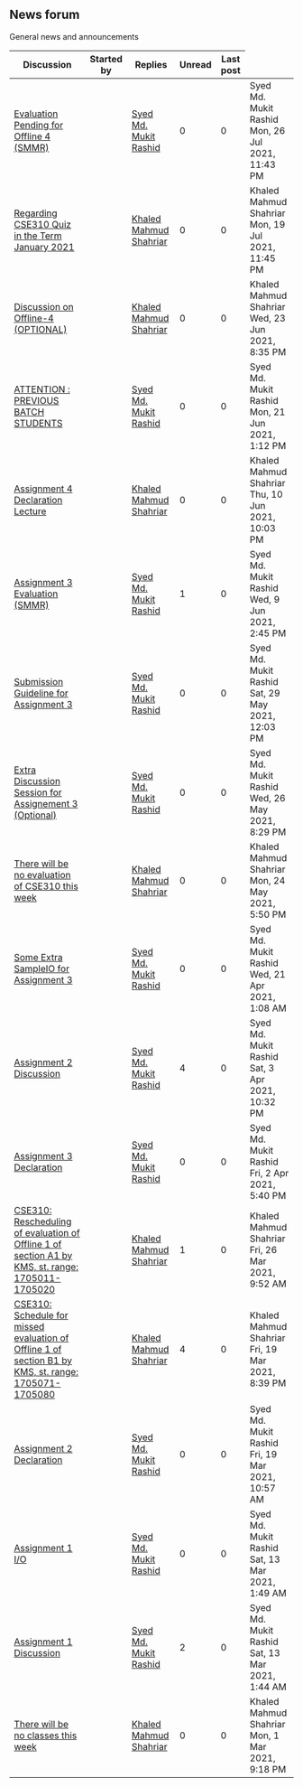 <h2>News forum</h2>General news and announcements

<br />
<table><thead><tr><th>Discussion</th><th>Started by</th><th>Replies</th><th>Unread<a href="https://moodle.cse.buet.ac.bd/mod/forum/markposts.php?f=729&mark=read&returnpage=view.php"></a></th><th>Last post</th></tr></thead><tbody>
<tr><td><a href="Evaluation%20Pending%20for%20Offline%204%20%28SMMR%29">Evaluation Pending for Offline 4 (SMMR)</a></td>
<td><a href="https://moodle.cse.buet.ac.bd/user/view.php?id=1878&course=567"></a></td>
<td><a href="https://moodle.cse.buet.ac.bd/user/view.php?id=1878&course=567">Syed Md. Mukit Rashid</a></td>
<td>0</td>
<td>0</td>
<td>Syed Md. Mukit Rashid<br />Mon, 26 Jul 2021, 11:43 PM</td>
</tr>
<tr><td><a href="Regarding%20CSE310%20Quiz%20in%20the%20Term%20January%202021">Regarding CSE310 Quiz in the Term January 2021</a></td>
<td><a href="https://moodle.cse.buet.ac.bd/user/view.php?id=4&course=567"></a></td>
<td><a href="https://moodle.cse.buet.ac.bd/user/view.php?id=4&course=567">Khaled Mahmud Shahriar</a></td>
<td>0</td>
<td>0</td>
<td>Khaled Mahmud Shahriar<br />Mon, 19 Jul 2021, 11:45 PM</td>
</tr>
<tr><td><a href="Discussion%20on%20Offline-4%20%28OPTIONAL%29">Discussion on Offline-4 (OPTIONAL)</a></td>
<td><a href="https://moodle.cse.buet.ac.bd/user/view.php?id=4&course=567"></a></td>
<td><a href="https://moodle.cse.buet.ac.bd/user/view.php?id=4&course=567">Khaled Mahmud Shahriar</a></td>
<td>0</td>
<td>0</td>
<td>Khaled Mahmud Shahriar<br />Wed, 23 Jun 2021, 8:35 PM</td>
</tr>
<tr><td><a href="ATTENTION%20%20PREVIOUS%20BATCH%20STUDENTS">ATTENTION : PREVIOUS BATCH STUDENTS</a></td>
<td><a href="https://moodle.cse.buet.ac.bd/user/view.php?id=1878&course=567"></a></td>
<td><a href="https://moodle.cse.buet.ac.bd/user/view.php?id=1878&course=567">Syed Md. Mukit Rashid</a></td>
<td>0</td>
<td>0</td>
<td>Syed Md. Mukit Rashid<br />Mon, 21 Jun 2021, 1:12 PM</td>
</tr>
<tr><td><a href="Assignment%204%20Declaration%20Lecture">Assignment 4 Declaration Lecture</a></td>
<td><a href="https://moodle.cse.buet.ac.bd/user/view.php?id=4&course=567"></a></td>
<td><a href="https://moodle.cse.buet.ac.bd/user/view.php?id=4&course=567">Khaled Mahmud Shahriar</a></td>
<td>0</td>
<td>0</td>
<td>Khaled Mahmud Shahriar<br />Thu, 10 Jun 2021, 10:03 PM</td>
</tr>
<tr><td><a href="Assignment%203%20Evaluation%20%28SMMR%29">Assignment 3 Evaluation (SMMR)</a></td>
<td><a href="https://moodle.cse.buet.ac.bd/user/view.php?id=1878&course=567"></a></td>
<td><a href="https://moodle.cse.buet.ac.bd/user/view.php?id=1878&course=567">Syed Md. Mukit Rashid</a></td>
<td>1</td>
<td>0</td>
<td>Syed Md. Mukit Rashid<br />Wed, 9 Jun 2021, 2:45 PM</td>
</tr>
<tr><td><a href="Submission%20Guideline%20for%20Assignment%203">Submission Guideline for Assignment 3</a></td>
<td><a href="https://moodle.cse.buet.ac.bd/user/view.php?id=1878&course=567"></a></td>
<td><a href="https://moodle.cse.buet.ac.bd/user/view.php?id=1878&course=567">Syed Md. Mukit Rashid</a></td>
<td>0</td>
<td>0</td>
<td>Syed Md. Mukit Rashid<br />Sat, 29 May 2021, 12:03 PM</td>
</tr>
<tr><td><a href="Extra%20Discussion%20Session%20for%20Assignement%203%20%28Optional%29">Extra Discussion Session for Assignement 3 (Optional)</a></td>
<td><a href="https://moodle.cse.buet.ac.bd/user/view.php?id=1878&course=567"></a></td>
<td><a href="https://moodle.cse.buet.ac.bd/user/view.php?id=1878&course=567">Syed Md. Mukit Rashid</a></td>
<td>0</td>
<td>0</td>
<td>Syed Md. Mukit Rashid<br />Wed, 26 May 2021, 8:29 PM</td>
</tr>
<tr><td><a href="There%20will%20be%20no%20evaluation%20of%20CSE310%20this%20week">There will be no evaluation of CSE310 this week</a></td>
<td><a href="https://moodle.cse.buet.ac.bd/user/view.php?id=4&course=567"></a></td>
<td><a href="https://moodle.cse.buet.ac.bd/user/view.php?id=4&course=567">Khaled Mahmud Shahriar</a></td>
<td>0</td>
<td>0</td>
<td>Khaled Mahmud Shahriar<br />Mon, 24 May 2021, 5:50 PM</td>
</tr>
<tr><td><a href="Some%20Extra%20SampleIO%20for%20Assignment%203">Some Extra SampleIO for Assignment 3</a></td>
<td><a href="https://moodle.cse.buet.ac.bd/user/view.php?id=1878&course=567"></a></td>
<td><a href="https://moodle.cse.buet.ac.bd/user/view.php?id=1878&course=567">Syed Md. Mukit Rashid</a></td>
<td>0</td>
<td>0</td>
<td>Syed Md. Mukit Rashid<br />Wed, 21 Apr 2021, 1:08 AM</td>
</tr>
<tr><td><a href="Assignment%202%20Discussion">Assignment 2 Discussion</a></td>
<td><a href="https://moodle.cse.buet.ac.bd/user/view.php?id=1878&course=567"></a></td>
<td><a href="https://moodle.cse.buet.ac.bd/user/view.php?id=1878&course=567">Syed Md. Mukit Rashid</a></td>
<td>4</td>
<td>0</td>
<td>Syed Md. Mukit Rashid<br />Sat, 3 Apr 2021, 10:32 PM</td>
</tr>
<tr><td><a href="Assignment%203%20Declaration">Assignment 3 Declaration</a></td>
<td><a href="https://moodle.cse.buet.ac.bd/user/view.php?id=1878&course=567"></a></td>
<td><a href="https://moodle.cse.buet.ac.bd/user/view.php?id=1878&course=567">Syed Md. Mukit Rashid</a></td>
<td>0</td>
<td>0</td>
<td>Syed Md. Mukit Rashid<br />Fri, 2 Apr 2021, 5:40 PM</td>
</tr>
<tr><td><a href="CSE310%20Rescheduling%20of%20evaluation%20of%20Offline%201%20of%20section%20A1%20by%20KMS%2C%20st.%20range%201705011-1705020">CSE310: Rescheduling of evaluation of Offline 1 of section A1 by KMS, st. range: 1705011-1705020</a></td>
<td><a href="https://moodle.cse.buet.ac.bd/user/view.php?id=4&course=567"></a></td>
<td><a href="https://moodle.cse.buet.ac.bd/user/view.php?id=4&course=567">Khaled Mahmud Shahriar</a></td>
<td>1</td>
<td>0</td>
<td>Khaled Mahmud Shahriar<br />Fri, 26 Mar 2021, 9:52 AM</td>
</tr>
<tr><td><a href="CSE310%20Schedule%20for%20missed%20evaluation%20of%20Offline%201%20of%20section%20B1%20by%20KMS%2C%20st.%20range%201705071-1705080">CSE310: Schedule for missed evaluation of Offline 1 of section B1 by KMS, st. range: 1705071-1705080</a></td>
<td><a href="https://moodle.cse.buet.ac.bd/user/view.php?id=4&course=567"></a></td>
<td><a href="https://moodle.cse.buet.ac.bd/user/view.php?id=4&course=567">Khaled Mahmud Shahriar</a></td>
<td>4</td>
<td>0</td>
<td>Khaled Mahmud Shahriar<br />Fri, 19 Mar 2021, 8:39 PM</td>
</tr>
<tr><td><a href="Assignment%202%20Declaration">Assignment 2 Declaration</a></td>
<td><a href="https://moodle.cse.buet.ac.bd/user/view.php?id=1878&course=567"></a></td>
<td><a href="https://moodle.cse.buet.ac.bd/user/view.php?id=1878&course=567">Syed Md. Mukit Rashid</a></td>
<td>0</td>
<td>0</td>
<td>Syed Md. Mukit Rashid<br />Fri, 19 Mar 2021, 10:57 AM</td>
</tr>
<tr><td><a href="Assignment%201%20IO">Assignment 1 I/O</a></td>
<td><a href="https://moodle.cse.buet.ac.bd/user/view.php?id=1878&course=567"></a></td>
<td><a href="https://moodle.cse.buet.ac.bd/user/view.php?id=1878&course=567">Syed Md. Mukit Rashid</a></td>
<td>0</td>
<td>0</td>
<td>Syed Md. Mukit Rashid<br />Sat, 13 Mar 2021, 1:49 AM</td>
</tr>
<tr><td><a href="Assignment%201%20Discussion">Assignment 1 Discussion</a></td>
<td><a href="https://moodle.cse.buet.ac.bd/user/view.php?id=1878&course=567"></a></td>
<td><a href="https://moodle.cse.buet.ac.bd/user/view.php?id=1878&course=567">Syed Md. Mukit Rashid</a></td>
<td>2</td>
<td>0</td>
<td>Syed Md. Mukit Rashid<br />Sat, 13 Mar 2021, 1:44 AM</td>
</tr>
<tr><td><a href="There%20will%20be%20no%20classes%20this%20week">There will be no classes this week</a></td>
<td><a href="https://moodle.cse.buet.ac.bd/user/view.php?id=4&course=567"></a></td>
<td><a href="https://moodle.cse.buet.ac.bd/user/view.php?id=4&course=567">Khaled Mahmud Shahriar</a></td>
<td>0</td>
<td>0</td>
<td>Khaled Mahmud Shahriar<br />Mon, 1 Mar 2021, 9:18 PM</td>
</tr>
</tbody></table>

